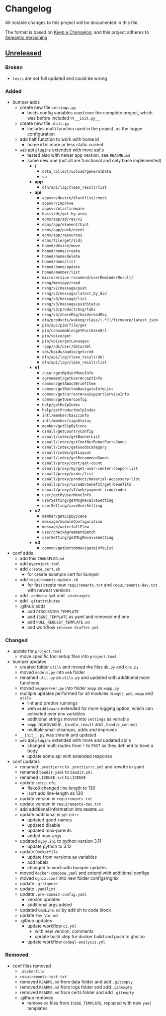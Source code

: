 # Changelog

All notable changes to this project will be documented in this file.

The format is based on [Keep a Changelog](https://keepachangelog.com/en/1.0.0/),
and this project adheres to [Semantic Versioning](https://semver.org/spec/v2.0.0.html).

## [Unreleased]

### Broken

- `tests` are not full updated and could be wrong

### Added

- bumper adds
  - create new file `settings.py`
    - holds config variables used over the complete project, which was before included in `__init.py__`
  - create new file `utils.py`
    - includes multi function used in the project, as the logger configuration
  - add half function to work with home id
    - home id is more or less static current
  - `web` api `plugins` extended with more api's
    - tested also with newer app version, see `README.md`
    - some new one (not all are functional and only base implemented)
      - **/**
        - `data_collect/upload/generalData`
        - `sa`
      - **app**
        - `dln/api/log/clean_result/list`
      - **api**
        - `appsvr/device/blacklist/check`
        - `appsvr/improve`
        - `appsvr/ota/firmware`
        - `basis/dc/get-by-area`
        - `ecms/app/ad/res/v2`
        - `ecms/app/element/hint`
        - `ecms/app/push/event`
        - `ecms/app/resources`
        - `ecms/file/get/{id}`
        - `homed/device/move`
        - `homed/home/create`
        - `homed/home/delete`
        - `homed/home/list`
        - `homed/home/update`
        - `homed/member/list`
        - `microservice-recomend/userReminderResult/`
        - `neng/message/read`
        - `neng/v2/message/push`
        - `neng/v3/message/latest_by_did`
        - `neng/v3/message/list`
        - `neng/v3/message/pushStatus`
        - `neng/v3/product/msg/tabs`
        - `neng/v3/shareMsg/hasUnreadMsg`
        - `ota/products/wukong/class/(.*?)/firmware/latest.json`
        - `pim/api/pim/file/get`
        - `pim/consumable/getPurchaseUrl`
        - `pim/voice/get`
        - `pim/voice/getLanuages`
        - `rapp/sds/user/data/del`
        - `sds/baidu/audio/getcred`
        - `dln/api/log/clean_result/del`
        - `dln/api/log/clean_result/list`
      - **v1**
        - `/user/getMyUserMenuInfo`
        - `agreement/getUserAcceptInfo`
        - `common/getAboutBriefItem`
        - `common/getBottomNavigateInfoList`
        - `common/getCurrentAreaSupportServiceInfo`
        - `common/getUserConfig`
        - `help/getHelpIndex`
        - `help/getProductHelpIndex`
        - `intl/member/basicInfo`
        - `intl/member/signStatus`
        - `member/getExpByScene`
        - `osmall/getCountryConfig`
        - `osmall/index/getBannerList`
        - `osmall/index/getConfNetRobotPartsGoods`
        - `osmall/index/getGoodsCategory`
        - `osmall/index/getLayout`
        - `osmall/index/getRecommendGoods`
        - `osmall/proxy/cart/get-count`
        - `osmall/proxy/my/get-user-center-coupon-list`
        - `osmall/proxy/order/list`
        - `osmall/proxy/product/material-accessory-list`
        - `osmall/proxy/v2/web/benefit/get-benefits`
        - `osmall/proxy/v2/web/payment-icon/index`
        - `user/getMyUserMenuInfo`
        - `userSetting/getMsgReceiveSetting`
        - `userSetting/saveUserSetting`
      - **v2**
        - `member/getExpByScene`
        - `message/moduleConfiguration`
        - `message/waterfallFlow`
        - `user/checkAgreementBatch`
        - `userSetting/getMsgReceiveSetting`
      - **v3**
        - `common/getBottomNavigateInfoList`
- conf adds
  - add this `CHANGELOG.md`
  - add `pyproject.toml`
  - add `create_cert.sh`
    - for create example cert for bumper
  - add `requirements-update.sh`
    - for fast create new `requirements.txt` and `requirements-dev.txt` with newest versions
  - add `.codecov.yml` and `.coveragerc`
  - add `.gitattributes`
  - .github adds
    - add `DISCUSSION_TEMPLATE`
    - add `ISSUE_TEMPLATE` as yaml and removed md one
    - add `PULL_REQUEST_TEMPLATE.md`
    - add workflow `release-drafter.yml`

### Changed

- update for `project.toml`
  - move specific tool setup files into `project.toml`
- bumper updates
  - created folder `utils` and moved the files `db.py` and `dns.py`
  - moved `models.py` into `web` folder
  - renamed `util.py` as `utils.py` and updated with additional more functions
  - moved `xmppserver.py` into folder `xmpp` as `xmpp.py`
  - multiple updates performed for all modules in `mqtt`, `web`, `xmpp` and `utils`
    - lint and prettier runnings
    - web `middleware` extended for more logging option, which can activated over env variables
    - additional strings moved into `settings` as variable
    - `xmpp` improved in `_handle_result` and `_handle_connect`
    - multiple small cleanups, adds and improves
  - `__init__.py` was shrunk and updated
  - `web` api `plugins` extended with more and updated api's
    - changed multi routes from `*` to `POST` as they defined to have a body
    - update some api with extended response
- conf updates
  - renamed `.prettierrc` to `.prettierrc.yml` and rewrite in yaml
  - renamed `bandit.yaml` to `bandit.yml`
  - renamed `LICENSE.txt` to `LICENSE`
  - update `setup.cfg`
    - flake8 changed line length to 130
    - isort add line-length as 130
  - update version in `requirements.txt`
  - update version in `requirements-dev.txt`
  - add additional information into `README.md`
  - update additional in `pylintrc`
    - updated good-names
    - updated disable
    - updated max-parents
    - added max-args
  - updated `mypy.ini` to python version 3.11
    - update python to 3.12
  - update `Dockerfile`
    - update from versions as variables
    - add labels
    - changed to work with bumper updates
  - moved `docker-compose.yaml` and extend with additional configs
  - moved `ngnix.conf` into new folder configs/ngnix
  - update `.gitignore`
  - update `.yamllint`
  - update `.pre-commit-config.yaml`
    - version updates
    - additional args added
  - updated `CmdLine.md` by add sh to code block
  - update `Env_Var.md`
  - .github updates
    - update workflow `ci.yml`
      - with new version, comments
      - update build step for docker build and push to ghcr.io
    - update workflow `codeql-analysis.yml`

### Removed

- conf files removed
  - `.dockerfile`
  - `requirements-test.txt`
  - removed `README.md` from data folder and add `.gitempty`
  - removed `README.md` from logs folder and add `.gitempty`
  - removed `README.md` from certs folder and add `.gitempty`
  - .github removes
    - remove `md` files from `ISSUE_TEMPLATE`, replaced with new `yaml` templates

[unreleased]: https://github.com/MVladislav/bumper/compare/dev...60EightLabs:bumper:dev
